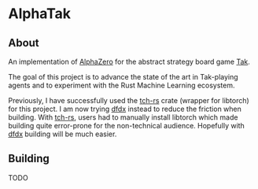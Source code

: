 # AlphaTak

## About

An implementation of [AlphaZero] for the abstract strategy board game [Tak].

The goal of this project is to advance the state of the art in Tak-playing agents
and to experiment with the Rust Machine Learning ecosystem.

Previously, I have successfully used the [tch-rs] crate (wrapper for libtorch)
for this project. I am now trying [dfdx] instead to reduce the friction when building.
With [tch-rs], users had to manually install libtorch which made building
quite error-prone for the non-technical audience.
Hopefully with [dfdx] building will be much easier.

[AlphaZero]: https://deepmind.com/blog/article/alphazero-shedding-new-light-grand-games-chess-shogi-and-go
[Tak]: https://en.wikipedia.org/wiki/Tak_(game)
[tch-rs]: https://github.com/LaurentMazare/tch-rs
[dfdx]: https://github.com/coreylowman/dfdx

## Building

TODO
